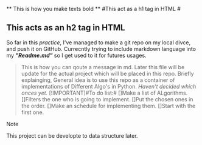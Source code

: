** This is how you make texts bold **
#This act as a h1 tag in HTML #
## This acts as an h2 tag in HTML ##
So far in this *practice*, I've managed to make a git repo on my local divce, and push it on GitHub.
Currecntly trying to include markdown language into my ***"Readme.md"*** so I get used to it for futures usages.
> This is how you can qoute a message in md.
Later this file will be update for the actual project which will be placed in this repo.
Briefly explainging, General idea is to use this repo as a container of implementations of Different Algo's in Python. *Haven't decided which onces yet.*
[!IMPORTANT]#To do list:#
[]Make a list of ALgorithms.
[]Filters the one who is going to implement.
[]Put the chosen ones in the order.
[]Make an schedule for implementing them.
[]Start with the first one.

>[!Note]
>This project can be developte to data structure later.

